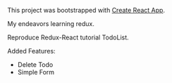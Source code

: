 This project was bootstrapped with [Create React App](https://github.com/facebookincubator/create-react-app).

My endeavors learning redux.

Reproduce Redux-React tutorial TodoList.

Added Features:
  - Delete Todo
  - Simple Form
